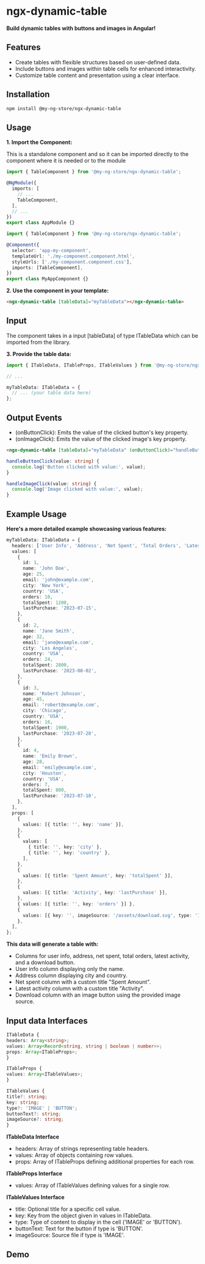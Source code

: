 # ngx-dynamic-table

**Build dynamic tables with buttons and images in Angular!**

## Features

- Create tables with flexible structures based on user-defined data.
- Include buttons and images within table cells for enhanced interactivity.
- Customize table content and presentation using a clear interface.

## Installation

```bash
npm install @my-ng-store/ngx-dynamic-table
```

## Usage

**1. Import the Component:**

This is a standalone component and so it can be imported directly to the component where it is needed or to the module

```typescript
import { TableComponent } from '@my-ng-store/ngx-dynamic-table';

@NgModule({
  imports: [
    // ...
    TableComponent,
  ],
  // ...
})
export class AppModule {}
```

```typescript
import { TableComponent } from '@my-ng-store/ngx-dynamic-table';

@Component({
  selector: 'app-my-component',
  templateUrl: './my-component.component.html',
  styleUrls: ['./my-component.component.css'],
  imports: [TableComponent],
})
export class MyAppComponent {}
```

**2. Use the component in your template:**

```html
<ngx-dynamic-table [tableData]="myTableData"></ngx-dynamic-table>
```

## Input

The component takes in a input [tableData] of type ITableData which can be imported from the library.

**3. Provide the table data:**

```typescript
import { ITableData, ITableProps, ITableValues } from '@my-ng-store/ngx-dynamic-table';

// ...

myTableData: ITableData = {
  // ... (your table data here)
};
```

## Output Events

- (onButtonClick): Emits the value of the clicked button's key property.
- (onImageClick): Emits the value of the clicked image's key property.

```html
<ngx-dynamic-table [tableData]="myTableData" (onButtonClick)="handleButtonClick($event)" (onImageClick)="handleImageClick($event)"></ngx-dynamic-table>
```

```typeScript
handleButtonClick(value: string) {
  console.log('Button clicked with value:', value);
}

handleImageClick(value: string) {
  console.log('Image clicked with value:', value);
}
```

## Example Usage

**Here's a more detailed example showcasing various features:**

```typescript
myTableData: ITableData = {
  headers: ['User Info', 'Address', 'Net Spent', 'Total Orders', 'Latest Activity', 'Download'],
  values: [
    {
      id: 1,
      name: 'John Doe',
      age: 25,
      email: 'john@example.com',
      city: 'New York',
      country: 'USA',
      orders: 10,
      totalSpent: 1200,
      lastPurchase: '2023-07-15',
    },
    {
      id: 2,
      name: 'Jane Smith',
      age: 32,
      email: 'jane@example.com',
      city: 'Los Angeles',
      country: 'USA',
      orders: 24,
      totalSpent: 2800,
      lastPurchase: '2023-08-02',
    },
    {
      id: 3,
      name: 'Robert Johnson',
      age: 45,
      email: 'robert@example.com',
      city: 'Chicago',
      country: 'USA',
      orders: 16,
      totalSpent: 1900,
      lastPurchase: '2023-07-28',
    },
    {
      id: 4,
      name: 'Emily Brown',
      age: 28,
      email: 'emily@example.com',
      city: 'Houston',
      country: 'USA',
      orders: 7,
      totalSpent: 800,
      lastPurchase: '2023-07-10',
    },
  ],
  props: [
    {
      values: [{ title: '', key: 'name' }],
    },
    {
      values: [
        { title: '', key: 'city' },
        { title: '', key: 'country' },
      ],
    },
    {
      values: [{ title: 'Spent Amount', key: 'totalSpent' }],
    },
    {
      values: [{ title: 'Activity', key: 'lastPurchase' }],
    },
    { values: [{ title: '', key: 'orders' }] },
    {
      values: [{ key: '', imageSource: '/assets/download.svg', type: 'IMAGE' }],
    },
  ],
};
```

**This data will generate a table with:**

- Columns for user info, address, net spent, total orders, latest activity, and a download button.
- User info column displaying only the name.
- Address column displaying city and country.
- Net spent column with a custom title "Spent Amount".
- Latest activity column with a custom title "Activity".
- Download column with an image button using the provided image source.

## Input data Interfaces

```typescript
ITableData {
headers: Array<string>;
values: Array<Record<string, string | boolean | number>>;
props: Array<ITableProps>;
}

ITableProps {
values: Array<ITableValues>;
}

ITableValues {
title?: string;
key: string;
type?: 'IMAGE' | 'BUTTON';
buttonText?: string;
imageSource?: string;
}
```

**ITableData Interface**

- headers: Array of strings representing table headers.
- values: Array of objects containing row values.
- props: Array of ITableProps defining additional properties for each row.

**ITableProps Interface**

- values: Array of ITableValues defining values for a single row.

**ITableValues Interface**

- title: Optional title for a specific cell value.
- key: Key from the object given in values in ITableData.
- type: Type of content to display in the cell ('IMAGE' or 'BUTTON').
- buttonText: Text for the button if type is 'BUTTON'.
- imageSource: Source file if type is 'IMAGE'.

## Demo
